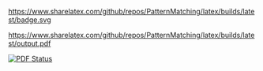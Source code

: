 https://www.sharelatex.com/github/repos/PatternMatching/latex/builds/latest/badge.svg

https://www.sharelatex.com/github/repos/PatternMatching/latex/builds/latest/output.pdf

[![PDF Status](https://www.sharelatex.com/github/repos/PatternMatching/latex/builds/latest/badge.svg)](https://www.sharelatex.com/github/repos/PatternMatching/latex/builds/latest/output.pdf)